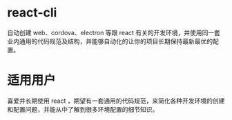 # react-cli

自动创建 web、cordova、electron 等跟 react 有关的开发环境，并使用同一套业内通用的代码规范及结构，并能够自动化的让你的项目长期保持最新最优的配置。

# 适用用户

喜爱并长期使用 react ，期望有一套通用的代码规范，来简化各种开发环境的创建和配置问题，并能从中了解到很多环境配置的细节知识。
